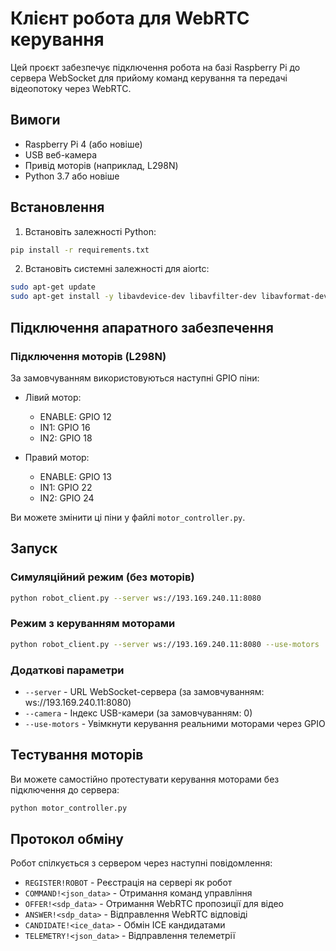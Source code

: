 # Клієнт робота для WebRTC керування

Цей проєкт забезпечує підключення робота на базі Raspberry Pi до сервера WebSocket для прийому команд керування та передачі відеопотоку через WebRTC.

## Вимоги

- Raspberry Pi 4 (або новіше)
- USB веб-камера
- Привід моторів (наприклад, L298N)
- Python 3.7 або новіше

## Встановлення

1. Встановіть залежності Python:

```bash
pip install -r requirements.txt
```

2. Встановіть системні залежності для aiortc:

```bash
sudo apt-get update
sudo apt-get install -y libavdevice-dev libavfilter-dev libavformat-dev libavcodec-dev libswresample-dev libswscale-dev libavutil-dev libsrtp2-dev libopus-dev libvpx-dev
```

## Підключення апаратного забезпечення

### Підключення моторів (L298N)

За замовчуванням використовуються наступні GPIO піни:

- Лівий мотор:
  - ENABLE: GPIO 12
  - IN1: GPIO 16
  - IN2: GPIO 18

- Правий мотор:
  - ENABLE: GPIO 13
  - IN1: GPIO 22
  - IN2: GPIO 24

Ви можете змінити ці піни у файлі `motor_controller.py`.

## Запуск

### Симуляційний режим (без моторів)

```bash
python robot_client.py --server ws://193.169.240.11:8080
```

### Режим з керуванням моторами

```bash
python robot_client.py --server ws://193.169.240.11:8080 --use-motors
```

### Додаткові параметри

- `--server` - URL WebSocket-сервера (за замовчуванням: ws://193.169.240.11:8080)
- `--camera` - Індекс USB-камери (за замовчуванням: 0)
- `--use-motors` - Увімкнути керування реальними моторами через GPIO

## Тестування моторів

Ви можете самостійно протестувати керування моторами без підключення до сервера:

```bash
python motor_controller.py
```

## Протокол обміну

Робот спілкується з сервером через наступні повідомлення:

- `REGISTER!ROBOT` - Реєстрація на сервері як робот
- `COMMAND!<json_data>` - Отримання команд управління
- `OFFER!<sdp_data>` - Отримання WebRTC пропозиції для відео
- `ANSWER!<sdp_data>` - Відправлення WebRTC відповіді
- `CANDIDATE!<ice_data>` - Обмін ICE кандидатами
- `TELEMETRY!<json_data>` - Відправлення телеметрії 